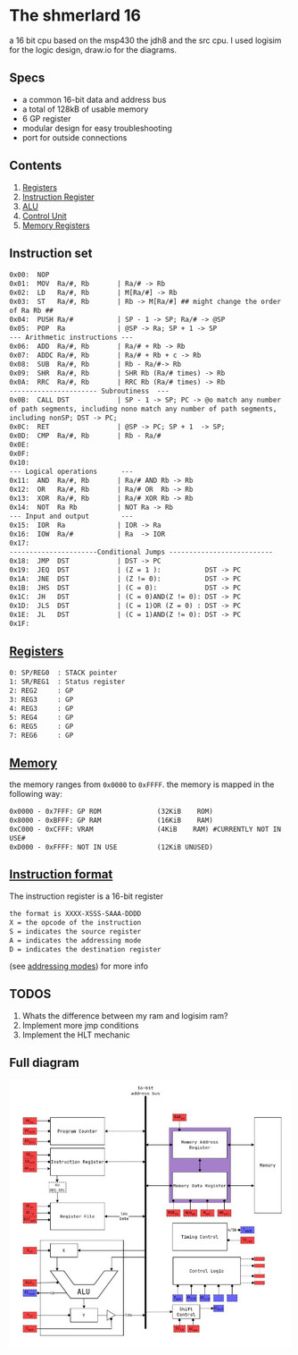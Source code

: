# The shmerlard 16
a 16 bit cpu based on the msp430 the jdh8 and the src cpu.
I used logisim for the logic design, draw.io for the diagrams.


## Specs
- a common 16-bit data and address bus 
- a total of 128kB of usable memory
- 6 GP register
- modular design for easy troubleshooting
- port for outside connections

## Contents
1) [Registers](/Wiki/Register-File.md)
2) [Instruction Register](/Wiki/Instruction-Register.md)
3) [ALU](/Wiki/ALU.md)
4) [Control Unit](/Wiki/ControlUnit.md)
5) [Memory Registers](/Wiki/Memory-Registers.md)

## Instruction set
```
0x00:  NOP
0x01:  MOV  Ra/#, Rb       | Ra/# -> Rb
0x02:  LD   Ra/#, Rb       | M[Ra/#] -> Rb
0x03:  ST   Ra/#, Rb       | Rb -> M[Ra/#] ## might change the order of Ra Rb ##
0x04:  PUSH Ra/#           | SP - 1 -> SP; Ra/# -> @SP
0x05:  POP  Ra             | @SP -> Ra; SP + 1 -> SP
--- Arithmetic instructions ---
0x06:  ADD  Ra/#, Rb       | Ra/# + Rb -> Rb
0x07:  ADDC Ra/#, Rb       | Ra/# + Rb + c -> Rb
0x08:  SUB  Ra/#, Rb       | Rb - Ra/#-> Rb
0x09:  SHR  Ra/#, Rb       | SHR Rb (Ra/# times) -> Rb
0x0A:  RRC  Ra/#, Rb       | RRC Rb (Ra/# times) -> Rb
---------------------- Subroutiness  ---
0x0B:  CALL DST            | SP - 1 -> SP; PC -> @o match any number of path segments, including nono match any number of path segments, including nonSP; DST -> PC;   
0x0C:  RET                 | @SP -> PC; SP + 1  -> SP;             
0x0D:  CMP  Ra/#, Rb       | Rb - Ra/#                             
0x0E:                               
0x0F:                          
0x10:                          
--- Logical operations      ---
0x11:  AND  Ra/#, Rb       | Ra/# AND Rb -> Rb
0x12:  OR   Ra/#, Rb       | Ra/# OR  Rb -> Rb                  
0x13:  XOR  Ra/#, Rb       | Ra/# XOR Rb -> Rb
0x14:  NOT  Ra Rb          | NOT Ra -> Rb
--- Input and output        ---
0x15:  IOR  Ra             | IOR -> Ra
0x16:  IOW  Ra/#           | Ra  -> IOR         
0x17:         
----------------------Conditional Jumps --------------------------
0x18:  JMP  DST            | DST -> PC  
0x19:  JEQ  DST            | (Z = 1 ):           DST -> PC 
0x1A:  JNE  DST            | (Z != 0):           DST -> PC   
0x1B:  JHS  DST            | (C = 0):            DST -> PC
0x1C:  JH   DST            | (C = 0)AND(Z != 0): DST -> PC
0x1D:  JLS  DST            | (C = 1)OR (Z = 0) : DST -> PC
0x1E:  JL   DST            | (C = 1)AND(Z != 0): DST -> PC
0x1F:                  
```
## [Registers](/Wiki/Register-File.md)
```
0: SP/REG0  : STACK pointer    
1: SR/REG1  : Status register
2: REG2     : GP
3: REG3     : GP
4: REG3     : GP
5: REG4     : GP
6: REG5     : GP
7: REG6     : GP
```
## [Memory](/Wiki/Memory-Registers.md)
the memory ranges from `0x0000` to `0xFFFF`.
the memory is mapped in the following way:
```
0x0000 - 0x7FFF: GP ROM              (32KiB    ROM)
0x8000 - 0xBFFF: GP RAM              (16KiB    RAM) 
0xC000 - 0xCFFF: VRAM                (4KiB    RAM) #CURRENTLY NOT IN USE#
0xD000 - 0xFFFF: NOT IN USE          (12KiB UNUSED)
```

## [Instruction format](/Wiki/Instruction-Register.md)
The instruction register is a 16-bit register
```
the format is XXXX-XSSS-SAAA-DDDD
X = the opcode of the instruction
S = indicates the source register
A = indicates the addressing mode
D = indicates the destination register
```
(see [addressing modes](/Wiki/Instruction-Register.md#addressing-modes)) for more info

## TODOS
1) Whats the difference between my ram and logisim ram? 
2) Implement more jmp conditions
3) Implement the HLT mechanic

## Full diagram
![text](Diagrams/Main-Diagram.jpg)
